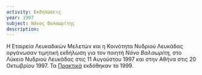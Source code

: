 ```yaml
---
activity: Εκδηλώσεις
year: 1997
subject: Νάνος Βαλαωρίτης
description: 
---
```


Η Εταιρεία Λευκαδικών Μελετών και η Κοινότητα Νυδριού Λευκάδας οργάνωσαν τιμητική εκδήλωση για τον ποιητή *Νάνο Βαλαωρίτη,* στο Λύκειο Νυδριού Λευκάδας στις 11 Αυγούστου 1997 και στην Αθήνα στις 20 Οκτωβρίου 1997. Τα [Πρακτικά](/publications/epetiaka-afierwmata/nanos_valawritis_afierwma.html) εκδόθηκαν το 1999.
